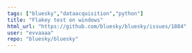```yaml
---
tags: ["bluesky","dataacquisition","python"]
title: "Flakey test on windows"
html_url: "https://github.com/bluesky/bluesky/issues/1884"
user: "evvaaaa"
repo: "bluesky/bluesky"
---
```


